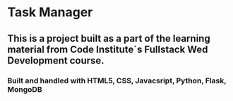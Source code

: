 # Task Manager

## This is a project built as a part of the learning material from Code Institute´s Fullstack Wed Development course. 

### Built and handled with HTML5, CSS, Javacsript, Python, Flask, MongoDB